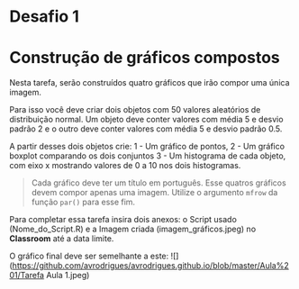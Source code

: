 Desafio 1
================

Construção de gráficos compostos
================================

Nesta tarefa, serão construídos quatro gráficos que irão compor uma única imagem.

Para isso você deve criar dois objetos com 50 valores aleatórios de distribuição normal. Um objeto deve conter valores com média 5 e desvio padrão 2 e o outro deve conter valores com média 5 e desvio padrão 0.5.

A partir desses dois objetos crie: 1 - Um gráfico de pontos, 2 - Um gráfico boxplot comparando os dois conjuntos 3 - Um histograma de cada objeto, com eixo x mostrando valores de 0 a 10 nos dois histogramas.

> Cada gráfico deve ter um título em português.
> Esse quatros gráficos devem compor apenas uma imagem.
> Utilize o argumento `mfrow` da função `par()` para esse fim.

Para completar essa tarefa insira dois anexos: o Script usado (Nome\_do\_Script.R) e a Imagem criada (imagem\_gráficos.jpeg) no **Classroom** até a data limite.

O gráfico final deve ser semelhante a este:
![](https://github.com/avrodrigues/avrodrigues.github.io/blob/master/Aula%201/Tarefa Aula 1.jpeg)
